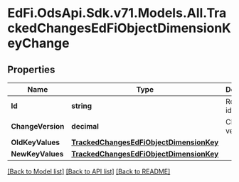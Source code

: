 # EdFi.OdsApi.Sdk.v71.Models.All.TrackedChangesEdFiObjectDimensionKeyChange

## Properties

Name | Type | Description | Notes
------------ | ------------- | ------------- | -------------
**Id** | **string** | Resource identifier | [optional] 
**ChangeVersion** | **decimal** | Change version | [optional] 
**OldKeyValues** | [**TrackedChangesEdFiObjectDimensionKey**](TrackedChangesEdFiObjectDimensionKey.md) |  | [optional] 
**NewKeyValues** | [**TrackedChangesEdFiObjectDimensionKey**](TrackedChangesEdFiObjectDimensionKey.md) |  | [optional] 

[[Back to Model list]](../../README.md#documentation-for-models) [[Back to API list]](../../README.md#documentation-for-api-endpoints) [[Back to README]](../../README.md)

